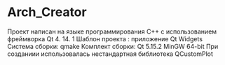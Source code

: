 # Arch_Creator
Проект написан на языке программирования C++ с использованием фреймворка Qt 4. 14. 1
Шаблон проекта : приложение Qt Widgets
Система сборки: qmake
Комплект сборки: Qt 5.15.2 MinGW 64-bit
При созданиии использовалась нестандартная библиотека QCustomPlot
